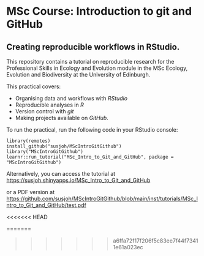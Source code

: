 # MSc Course: Introduction to git and GitHub
## Creating reproducible workflows in RStudio.

This repository contains a tutorial on reproducible research for the Professional Skills in Ecology and Evolution module in the MSc Ecology, Evolution and Biodiversity at the University of Edinburgh.

This practical covers: 

* Organising data and workflows with *RStudio*
* Reproducible analyses in *R*
* Version control with *git*
* Making projects available on *GitHub*.

To run the practical, run the following code in your RStudio console:

```
library(remotes)
install_github("susjoh/MScIntroGitGithub")
library("MScIntroGitGithub")
learnr::run_tutorial("MSc_Intro_to_Git_and_GitHub", package = "MScIntroGitGithub")

```

Alternatively, you can access the tutorial at https://susjoh.shinyapps.io/MSc_Intro_to_Git_and_GitHub

or a PDF version at https://github.com/susjoh/MScIntroGitGithub/blob/main/inst/tutorials/MSc_Intro_to_Git_and_GitHub/test.pdf

<<<<<<< HEAD



=======
>>>>>>> a6ffa72f17f206f5c83ee7f44f73411e61a023ec
